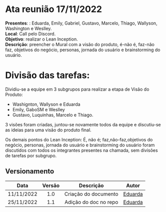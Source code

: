 # Ata reunião 17/11/2022

**Presentes**: : Eduarda, Emily, Gabriel, Gustavo, Marcelo, Thiago, Wallyson, Washington e Weslley.</br>
**Local**: Call pelo Discord. </br>
**Objetivo**: realizar o Lean Inception. </br>
**Descrição**: preencher o Mural com a visão do produto, é-não é, faz-não faz, objetivos do negócio, personas, jornada do usuário e brainstorming do usuário.

# Divisão das tarefas:

Dividiu-se a equipe em 3 subgrupos para realizar a etapa de Visão do Produto:

- Washignton, Wallyson e Eduarda
- Emily, GaboSM e Weslley
- Gustavo, Luquinhas, Marcelo e Thiago.

3 visões foram criadas, juntou-se novamente todos da equipe e discutiu-se as ideias para uma visão do produto final.

Os demais pontos do Lean Inception: É, não é; faz,não-faz,objetivos do negócio, personas, jornada do usuário e brainstorming do usuário foram discutidos com todos os integrantes presentes na chamada, sem divisões de tarefas por subgrupo.


## Versionamento

|    Data    | Versão |       Descrição       |                  Autor                   |
| :--------: | :----: | :-------------------: | :--------------------------------------: |
| 11/11/2022 |  1.0   | Criação do documento  | [Eduarda](https://github.com/ServidioEC) |
| 25/11/2022 |  1.1   | Adição do doc no repo | [Eduarda](https://github.com/ServidioEC) |